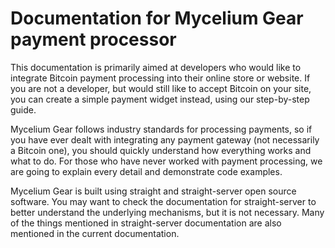 # Documentation for Mycelium Gear payment processor
This documentation is primarily aimed at developers who would like to integrate Bitcoin payment processing into their online store or website. If you are not a developer, but would still like to accept Bitcoin on your site, you can create a simple payment widget instead, using our step-by-step guide.

Mycelium Gear follows industry standards for processing payments, so if you have ever dealt with integrating any payment gateway (not necessarily a Bitcoin one), you should quickly understand how everything works and what to do. For those who have never worked with payment processing, we are going to explain every detail and demonstrate code examples.

Mycelium Gear is built using straight and straight-server open source software. You may want to check the documentation for straight-server to better understand the underlying mechanisms, but it is not necessary. Many of the things mentioned in straight-server documentation are also mentioned in the current documentation. 
